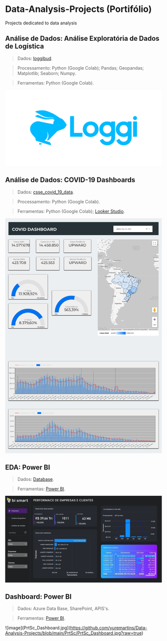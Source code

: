 # Data-Analysis-Projects (Portifólio)
Projects dedicated to data analysis

## Análise de Dados: Análise Exploratória de Dados de Logística

> Dados: [loggibud](https://github.com/loggi/loggibud).

> Processamento: Python (Google Colab); Pandas; Geopandas; Matplotlib; Seaborn; Numpy.

> Ferramentas: Python (Google Colab).

![image](https://github.com/yuremartins/Data-Analysis-Projects/blob/main/PrtSc/Imagem_Logo_Completo_Azul.png?raw=true)


## Análise de Dados: COVID-19 Dashboards


> Dados: [csse_covid_19_data](https://github.com/CSSEGISandData/COVID-19/tree/master/csse_covid_19_data/csse_covid_19_daily_reports).

> Processamento: Python (Google Colab).

> Ferramentas: Python (Google Colab); [Looker Studio](https://github.com/yuremartins/Data-Analysis-Projects/blob/main/COVID-19%20Dashboards/covid-dashboard.pdf).

![image](https://github.com/yuremartins/Data-Analysis-Projects/blob/main/PrtSc/covid-dasboard.png?raw=true)

## EDA: Power BI


> Dados: [Database](EDA-BI/Database.xlsx).

> Ferramentas: [Power BI](https://app.powerbi.com/view?r=eyJrIjoiN2MwMmE5YTUtNWNjNS00OGY0LWExYWMtNGY5MDgzYTNkNzg3IiwidCI6ImU4Y2YyNjM5LTFmOTgtNGJiNC1iZDg5LWFiZDE0OTI4OTM3ZiJ9).

![image](EDA-BI/PrtSc.jpeg)


## Dashboard: Power BI


> Dados: Azure Data Base, SharePoint, APIS's.

> Ferramentas: [Power BI](https://app.powerbi.com/view?r=eyJrIjoiZTEwYTU0MjUtNWZiYS00ZTYyLWI2NDktMzQ2NzBiNTUxODJjIiwidCI6ImU4Y2YyNjM5LTFmOTgtNGJiNC1iZDg5LWFiZDE0OTI4OTM3ZiJ9).

![image](PrtSc_Dashboard.jpg](https://github.com/yuremartins/Data-Analysis-Projects/blob/main/PrtSc/PrtSc_Dashboard.jpg?raw=true)
